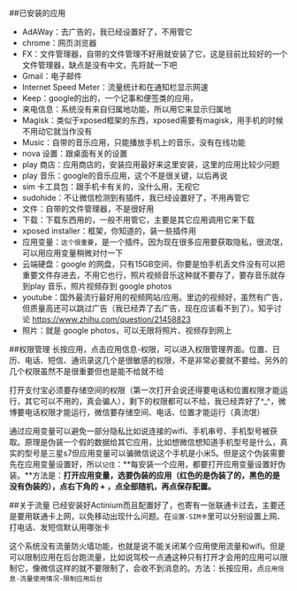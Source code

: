 ##已安装的应用
- AdAWay：去广告的，我已经设置好了，不用管它
- chrome：网页浏览器
- FX：文件管理器，自带的文件管理不好用就安装了它，这是目前比较好的一个文件管理器，缺点是没有中文，先将就一下吧
- Gmail：电子邮件
- Internet Speed Meter：流量统计和在通知栏显示网速
- Keep：google的出的，一个记事和便签类的应用，
- 来电信息：系统没有来自归属地功能，所以用它来显示归属地
- Magisk：类似于xposed框架的东西，xposed需要有magisk，用手机的时候不用动它就当作没有
- Music：自带的音乐应用，只能播放手机上的音乐，没有在线功能
- nova 设置：跟桌面有关的设置
- play 商店：应用商店的，安装应用最好来这里安装，这里的应用比较少问题
- play 音乐：google的音乐应用，这个不是很关键，以后再说
- sim 卡工具包：跟手机卡有关的，没什么用，无视它
- sudohide：不让微信检测到有插件，我已经设置好了，不用再管它
- 文件：自带的文件管理器，不是很好用
- 下载：下载东西用的，一般不用管它，主要是其它应用调用它来下载
- xposed installer：框架，你知道的，装一些插件用
- 应用变量：`这个很重要`，是一个插件。因为现在很多应用要获取隐私，很流氓，可以用应用变量稍微对付一下
- 云端硬盘：google 的网盘，只有15GB空间，你要是怕手机丢文件没有可以把重要文件存进去，不用它也行，照片视频音乐这种就不要存了，要存音乐就存到play 音乐，照片视频存到 google photos
- youtube：国外最流行最好用的视频网站/应用。里边的视频好，虽然有广告，但质量高还可以跳过广告（我已经弄了去广告，现在应该看不到了）。知乎讨论 https://www.zhihu.com/question/21458823
- 照片：就是 google photos，可以无限将照片、视频存到网上

##权限管理
长按应用，点击应用信息-权限，可以进入权限管理界面。位置、日历、电话、短信、通讯录这几个是很敏感的权限，不是非常必要就不要给。另外的几个权限虽然不是很重要但也是能不给就不给

打开支付宝必须要存储空间的权限（第一次打开会说还得要电话和位置权限才能运行，其它可以不用的，真会骗人），剩下的权限都可以不给，我已经弄好了^_^，微博要电话权限才能运行，微信要存储空间、电话、位置才能运行（真流氓）

通过应用变量可以避免一部分隐私比如说连接的wifi、手机串号、手机型号被获取。原理是伪装一个假的数据给其它应用，比如想微信想知道手机型号是什么，真实的型号是三星s7但应用变量可以骗微信说这个手机是小米5。但是这个伪装需要先在应用变量设置好，所以`记住`：**每安装一个应用，都要打开应用变量设置好伪装。**方法是：**打开应用变量，选要伪装的应用（红色的是伪装了的，黑色的是没有伪装的），点右下角的 + ，点全部随机，再点保存配置。**

##关于流量
已经安装好Actinium而且配置好了，也寄有一张联通卡过去，主要还是要用联通卡上网，以免移动出现什么问题。在`设置-SIM卡`里可以分别设置上网、打电话、发短信默认用哪张卡

这个系统没有流量防火墙功能，也就是说不能关闭某个应用使用流量和wifi。但是可以限制应用在后台跑流量，比如说驾校一点通这种只有打开才会用的应用可以限制它，像微信这样的就不要限制了，会收不到消息的。方法：长按应用，点`应用信息-流量使用情况-限制应用后台`
